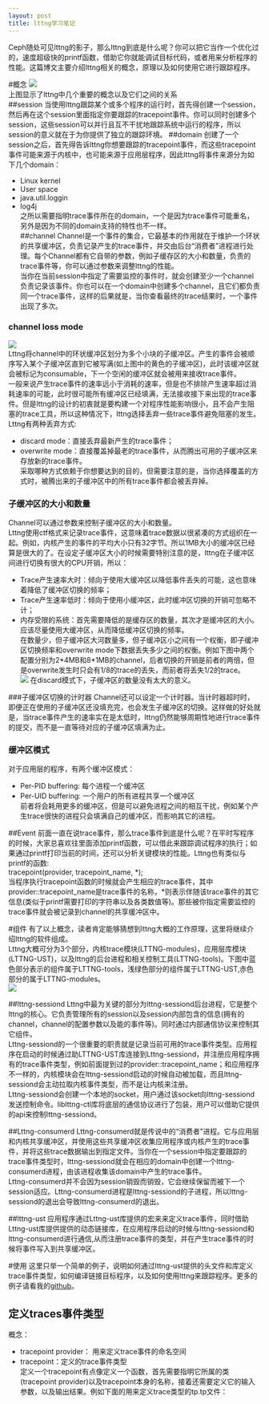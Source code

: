 ```yaml
---
layout: post
title: lttng学习笔记
---
```


Ceph随处可见lttng的影子，那么lttng到底是什么呢？你可以把它当作一个优化过的，速度超级快的printf函数，借助它你就能调试目标代码，或者用来分析程序的性能。这篇博文主要介绍lttng相关的概念，原理以及如何使用它进行跟踪程序。<br>

#概念
![](/images/lttng/concept.png)<br>
上图显示了lttng中几个重要的概念以及它们之间的关系<br>
##session
当使用lttng跟踪某个或多个程序的运行时，首先得创建一个session，然后再在这个session里面指定你要跟踪的tracepoint事件。你可以同时创建多个session，这些session可以并行且互不干扰地跟踪系统中运行的程序，所以session的意义就在于为你提供了独立的跟踪环境。
##domain
创建了一个session之后，首先得告诉lttng你想要跟踪的tracepoint事件，而这些tracepoint事件可能来源于内核中，也可能来源于应用层程序，因此lttng将事件来源分为如下几个domain：<br>
*	Linux kernel<br>
*	User space<br>
*	java.util.loggin<br>
*	log4j<br>
之所以需要指明trace事件所在的domain，一个是因为trace事件可能重名，另外是因为不同的domain支持的特性也不一样。<br>
##channel
Channel是一个事件的集合，它最基本的作用就在于维护一个环状的共享缓冲区，负责记录产生的trace事件，并交由后台“消费者”进程进行处理。每个Channel都有它自带的参数，例如子缓存区的大小和数量，负责的trace事件等，你可以通过参数来调整lttng的性能。<br>
当你在当前session中指定了需要监控的事件时，就会创建至少一个channel负责记录该事件。你也可以在一个domain中创建多个channel，且它们都负责同一个trace事件，这样的后果就是，当你查看最终的trace结果时，一个事件出现了多次。<br>
### channel loss mode
![](/images/lttng/channel_ring.png)<br>
Lttng将channel中的环状缓冲区划分为多个小块的子缓冲区。产生的事件会被顺序写入某个子缓冲区直到它被写满(如上图中的黄色的子缓冲区)，此时该缓冲区就会被标记为consumable，下一个空闲的缓冲区就会被用来接收trace事件。<br>
一般来说产生trace事件的速率远小于消耗的速率，但是也不排除产生速率超过消耗速率的可能，此时很可能所有缓冲区已经填满，无法接收接下来出现的trace事件。但是lttng的设计的初衷就是要构建一个对程序性能影响很小，且不会产生阻塞的trace工具，所以这种情况下，lttng选择丢弃一些trace事件避免阻塞的发生。Lttng有两种丢弃方式:<br>
*	discard mode：直接丢弃最新产生的trace事件；<br>
*	overwrite mode：直接覆盖掉最老的trace事件，从而腾出可用的子缓冲区来存放新的trace事件。<br>
采取哪种方式依赖于你想要达到的目的，但需要注意的是，当你选择覆盖的方式时，被腾出来的子缓冲区中的所有trace事件都会被丢弃掉。<br>
### 子缓冲区的大小和数量
Channel可以通过参数来控制子缓冲区的大小和数量。<br>
Lttng使用ctf格式来记录trace事件，这意味着trace数据以很紧凑的方式组织在一起。例如，内核产生的事件的平均大小只有32字节。所以1MB大小的缓冲区已经算是很大的了。在设定子缓冲区大小的时候需要特别注意的是，lttng在子缓冲区间进行切换有很大的CPU开销，所以：<br>
*	Trace产生速率大时：倾向于使用大缓冲区以降低事件丢失的可能，这也意味着降低了缓冲区切换的频率；<br>
*	Trace产生速率低时：倾向于使用小缓冲区，此时缓冲区切换的开销可忽略不计；<br>
*	内存受限的系统：首先需要降低的是缓存区的数量，其次才是缓冲区的大小。应该尽量使用大缓冲区，从而降低缓冲区切换的频率。<br>
在数量少，但子缓冲区大河数量多，但子缓冲区小之间有一个权衡，即子缓冲区切换频率和overwrite mode下数据丢失多少之间的权衡。例如下图中两个配置分别为2\*4MB和8\*1MB的channel，后者切换的开销是前者的两倍，但是overwrite发生时只会有1/8的trace的丢失，而前者将丢失1/2的trace。<br>
![](/images/lttng/lossmode.png)
在discard模式下，子缓冲区的数量没有太大的意义。<br>

###子缓冲区切换的计时器
Channel还可以设定一个计时器。当计时器超时时，即便正在使用的子缓冲区还没填充完，也会发生子缓冲区的切换。这样做的好处就是，当trace事件产生的速率实在是太低时，lttng仍然能够周期性地进行trace事件的提交，而不是一直等待对应的子缓冲区填满为止。<br>

### 缓冲区模式
对于应用层的程序，有两个缓冲区模式：<br>
*	Per-PID buffering: 每个进程一个缓冲区<br>
*	Per-UID buffering: 一个用户的所有进程共享一个缓冲区<br>
前者将会耗用更多的缓冲区，但是可以避免进程之间的相互干扰，例如某个产生trace很快的进程只会填满自己的缓冲区，而影响其它的进程。<br>

##Event
前面一直在说trace事件，那么trace事件到底是什么呢？在平时写程序的时候，大家总喜欢往里面添加printf函数，可以借此来跟踪调试程序的执行；如果通过printf打印当前的时间，还可以分析关键模块的性能。Lttng也有类似与printf的函数:<br>
tracepoint(provider, tracepoint_name, \*);<br>
当程序执行tracepoint函数的时候就会产生相应的trace事件，其中provider::tracepoint_name是trace事件的名称，\*则表示伴随该trace事件的其它信息(类似于printf需要打印的字符串以及各类数值等)。那些被你指定需要监控的trace事件就会被记录到channel的共享缓冲区中。<br>

#组件
有了以上概念，读者肯定能够猜想到lttng大概的工作原理，这里将继续介绍lttng的软件组成。<br>
Lttng大概可分为3个部分，内核trace模块(LTTNG-modules)，应用层库模块(LTTNG-UST)，以及lttng的后台进程和相关控制工具(LTTNG-tools)。下图中蓝色部分表示的组件属于LTTNG-tools，浅绿色部分的组件属于LTTNG-UST,赤色部分的属于LTTNG-modules。<br>
![](/images/lttng/Component.png)<br>

##lttng-sessiond
Lttng中最为关键的部分为lttng-sessiond后台进程，它是整个lttng的核心。它负责管理所有的session以及session内部包含的信息(拥有的channel，channel的配置参数以及能的事件等)。同时通过内部通信协议来控制其它组件。<br>
Lttng-sessiond的一个很重要的职责就是记录当前可用的trace事件类型。应用程序在启动的时候通过助LTTNG-UST库连接到Lttng-sessiond，并注册应用程序拥有的trace事件类型，例如前面提到过的provider::tracepoint_name；和应用程序不一样的，内核模块会在lttng-sessiond启动的时候自动被加载，而且lttng-sessiond会主动拉取内核事件类型，而不是让内核来注册。<br>
Lttng-sessiond会创建一个本地的socket，用户通过该socket向lttng-sessiond发送控制命令。liblttng-ctl库将底层的通信协议进行了包装，用户可以借助它提供的api来控制lttng-sessiond。<br>

##Lttng-consumerd
Lttng-consumerd就是传说中的“消费者”进程。它与应用层和内核共享缓冲区，并使用这些共享缓冲区收集应用程序或内核产生的trace事件，并将这些trace数据输出到指定文件。当你在一个session中指定要跟踪的trace事件类型时，lttng-sessiond就会在相应的domain中创建一个lttng-consumerd进程，由该进程收集该domain中产生的trace事件。<br>
Lttng-consumerd并不会因为session销毁而销毁，它会继续保留而被下一个session适应。Lttng-consumerd进程是lttng-sessiond的子进程，所以lttng-sessiond的退出会导致lttng-consumerd的退出。<br>

##lttng-ust
应用程序通过Lttng-ust库提供的宏来来定义trace事件，同时借助Lttng-ust库提供提供的动态链接库，在应用程序启动的时候与lttng-sessiond和lttng-consumerd进行通信,从而注册trace事件的类型，并在产生trace事件的时候将事件写入到共享缓冲区。<br>

#使用
这里只举一个简单的例子，说明如何通过lttng-ust提供的头文件和库定义trace事件类型，如何编译链接目标程序，以及如何使用lttng来跟踪程序。更多的例子请看我的[github]( https://github.com/tanghaohao/tools/tree/master/lttng)。<br>
## 定义traces事件类型
概念：<br>
*	tracepoint provider： 用来定义trace事件的命名空间<br>
*	tracepoint：定义的trace事件类型<br>
定义一个tracepoint有点像定义一个函数，首先需要指明它所属的类(tracepoint provider)以及tracepoint本身的名称，接着还需要定义它的输入参数，以及输出结果。例如下面的用来定义trace类型的tp.tp文件：<br>
